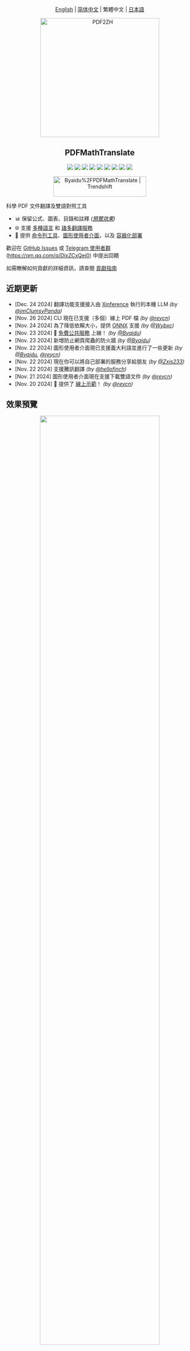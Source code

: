 <div align="center">

[English](../README.md) | [简体中文](README_zh-CN.md) | 繁體中文 | [日本語](README_ja-JP.md)

<img src="./images/banner.png" width="320px"  alt="PDF2ZH"/>  

<h2 id="title">PDFMathTranslate</h2>

<p>
  <!-- PyPI -->
  <a href="https://pypi.org/project/pdf2zh/">
    <img src="https://img.shields.io/pypi/v/pdf2zh"/></a>
  <a href="https://pepy.tech/projects/pdf2zh">
    <img src="https://static.pepy.tech/badge/pdf2zh"></a>
  <a href="https://hub.docker.com/repository/docker/byaidu/pdf2zh">
    <img src="https://img.shields.io/docker/pulls/byaidu/pdf2zh"></a>
  <!-- License -->
  <a href="./LICENSE">
    <img src="https://img.shields.io/github/license/Byaidu/PDFMathTranslate"/></a>
  <a href="https://huggingface.co/spaces/reycn/PDFMathTranslate-Docker">
    <img src="https://img.shields.io/badge/%F0%9F%A4%97-Online%20Demo-FF9E0D"/></a>
  <a href="https://www.modelscope.cn/studios/AI-ModelScope/PDFMathTranslate">
    <img src="https://img.shields.io/badge/ModelScope-Demo-blue"></a>
  <a href="https://github.com/Byaidu/PDFMathTranslate/pulls">
    <img src="https://img.shields.io/badge/contributions-welcome-green"/></a>
  <a href="https://gitcode.com/Byaidu/PDFMathTranslate/overview">
    <img src="https://gitcode.com/Byaidu/PDFMathTranslate/star/badge.svg"></a>
  <a href="https://t.me/+Z9_SgnxmsmA5NzBl">
    <img src="https://img.shields.io/badge/Telegram-2CA5E0?style=flat-squeare&logo=telegram&logoColor=white"/></a>
</p>

<a href="https://trendshift.io/repositories/12424" target="_blank"><img src="https://trendshift.io/api/badge/repositories/12424" alt="Byaidu%2FPDFMathTranslate | Trendshift" style="width: 250px; height: 55px;" width="250" height="55"/></a>

</div>

科學 PDF 文件翻譯及雙語對照工具

- 📊 保留公式、圖表、目錄和註釋 *([預覽效果](#preview))*
- 🌐 支援 [多種語言](#language) 和 [諸多翻譯服務](#services)
- 🤖 提供 [命令列工具](#usage)、[圖形使用者介面](#gui)，以及 [容器化部署](#docker)

歡迎在 [GitHub Issues](https://github.com/Byaidu/PDFMathTranslate/issues) 或 [Telegram 使用者群](https://t.me/+Z9_SgnxmsmA5NzBl)(https://qm.qq.com/q/DixZCxQej0) 中提出回饋

如需瞭解如何貢獻的詳細資訊，請查閱 [貢獻指南](https://github.com/Byaidu/PDFMathTranslate/wiki/Contribution-Guide---%E8%B4%A1%E7%8C%AE%E6%8C%87%E5%8D%97)

<h2 id="updates">近期更新</h2>

- [Dec. 24 2024] 翻譯功能支援接入由 [Xinference](https://github.com/xorbitsai/inference) 執行的本機 LLM _(by [@imClumsyPanda](https://github.com/imClumsyPanda))_
- [Nov. 26 2024] CLI 現在已支援（多個）線上 PDF 檔 *(by [@reycn](https://github.com/reycn))*  
- [Nov. 24 2024] 為了降低依賴大小，提供 [ONNX](https://github.com/onnx/onnx) 支援 *(by [@Wybxc](https://github.com/Wybxc))*  
- [Nov. 23 2024] 🌟 [免費公共服務](#demo) 上線！ *(by [@Byaidu](https://github.com/Byaidu))*  
- [Nov. 23 2024] 新增防止網頁爬蟲的防火牆 *(by [@Byaidu](https://github.com/Byaidu))*  
- [Nov. 22 2024] 圖形使用者介面現已支援義大利語並進行了一些更新 *(by [@Byaidu](https://github.com/Byaidu), [@reycn](https://github.com/reycn))*  
- [Nov. 22 2024] 現在你可以將自己部署的服務分享給朋友 *(by [@Zxis233](https://github.com/Zxis233))*  
- [Nov. 22 2024] 支援騰訊翻譯 *(by [@hellofinch](https://github.com/hellofinch))*  
- [Nov. 21 2024] 圖形使用者介面現在支援下載雙語文件 *(by [@reycn](https://github.com/reycn))*  
- [Nov. 20 2024] 🌟 提供了 [線上示範](#demo)！ *(by [@reycn](https://github.com/reycn))*  

<h2 id="preview">效果預覽</h2>

<div align="center">
<img src="./images/preview.gif" width="80%"/>
</div>

<h2 id="demo">線上示範 🌟</h2>

### 免費服務 (<https://pdf2zh.com/>)

你可以立即嘗試 [免費公共服務](https://pdf2zh.com/) 而無需安裝

### 線上示範

你可以直接在 [HuggingFace 上的線上示範](https://huggingface.co/spaces/reycn/PDFMathTranslate-Docker)和[魔搭的線上示範](https://www.modelscope.cn/studios/AI-ModelScope/PDFMathTranslate)進行嘗試，無需安裝。
請注意，示範使用的運算資源有限，請勿濫用。

<h2 id="install">安裝與使用</h2>

我們提供了四種使用此專案的方法：[命令列工具](#cmd)、[便攜式安裝](#portable)、[圖形使用者介面](#gui) 與 [容器化部署](#docker)。

pdf2zh 在執行時需要額外下載模型（`wybxc/DocLayout-YOLO-DocStructBench-onnx`），該模型也可在魔搭（ModelScope）上取得。如果在啟動時下載該模型時遇到問題，請使用如下環境變數：
```shell
set HF_ENDPOINT=https://hf-mirror.com
```

<h3 id="cmd">方法一、命令列工具</h3>

1. 確保已安裝 Python 版本大於 3.8 且小於 3.12  
2. 安裝此程式：

   ```bash
   pip install pdf2zh
   ```

3. 執行翻譯，生成檔案位於 [目前工作目錄](https://chatgpt.com/share/6745ed36-9acc-800e-8a90-59204bd13444)：

   ```bash
   pdf2zh document.pdf
   ```

<h3 id="portable">方法二、便攜式安裝</h3>

無需預先安裝 Python 環境

下載 [setup.bat](https://raw.githubusercontent.com/Byaidu/PDFMathTranslate/refs/heads/main/script/setup.bat) 並直接雙擊執行

<h3 id="gui">方法三、圖形使用者介面</h3>

1. 確保已安裝 Python 版本大於 3.8 且小於 3.12  
2. 安裝此程式：

   ```bash
   pip install pdf2zh
   ```

3. 在瀏覽器中啟動使用：

   ```bash
   pdf2zh -i
   ```

4. 如果您的瀏覽器沒有自動開啟並跳轉，請手動在瀏覽器開啟：

   ```bash
   http://localhost:7860/
   ```

   <img src="./images/gui.gif" width="500"/>

查看 [documentation for GUI](/README_GUI.md) 以獲取詳細說明

<h3 id="docker">方法四、容器化部署</h3>

1. 拉取 Docker 映像檔並執行：

   ```bash
   docker pull byaidu/pdf2zh
   docker run -d -p 7860:7860 byaidu/pdf2zh
   ```

2. 透過瀏覽器開啟：

   ```
   http://localhost:7860/
   ```

用於在雲服務上部署容器映像檔：

<div>
<a href="https://www.heroku.com/deploy?template=https://github.com/Byaidu/PDFMathTranslate">
  <img src="https://www.herokucdn.com/deploy/button.svg" alt="Deploy" height="26"></a>
<a href="https://render.com/deploy">
  <img src="https://render.com/images/deploy-to-render-button.svg" alt="Deploy to Koyeb" height="26"></a>
<a href="https://zeabur.com/templates/5FQIGX?referralCode=reycn">
  <img src="https://zeabur.com/button.svg" alt="Deploy on Zeabur" height="26"></a>
<a href="https://app.koyeb.com/deploy?type=git&builder=buildpack&repository=github.com/Byaidu/PDFMathTranslate&branch=main&name=pdf-math-translate">
  <img src="https://www.koyeb.com/static/images/deploy/button.svg" alt="Deploy to Koyeb" height="26"></a>
</div>

<h2 id="usage">高級選項</h2>

在命令列中執行翻譯指令，並在目前工作目錄下生成譯文檔案 `example-mono.pdf` 和雙語對照檔案 `example-dual.pdf`。預設使用 Google 翻譯服務。

<img src="./images/cmd.explained.png" width="580px"  alt="cmd"/>  

以下表格列出了所有高級選項，供參考：

| Option    | 功能 | 範例 |
| -------- | ------- |------- |
| files | 本機檔案 |  `pdf2zh ~/local.pdf` |
| links | 線上檔案 |  `pdf2zh http://arxiv.org/paper.pdf` |
| `-i`  | [進入圖形介面](#gui) |  `pdf2zh -i` |
| `-p`  | [僅翻譯部分文件](#partial) |  `pdf2zh example.pdf -p 1` |
| `-li` | [原文語言](#language) |  `pdf2zh example.pdf -li en` |
| `-lo` | [目標語言](#language) |  `pdf2zh example.pdf -lo zh` |
| `-s`  | [指定翻譯服務](#services) |  `pdf2zh example.pdf -s deepl` |
| `-t`  | [多執行緒](#threads) | `pdf2zh example.pdf -t 1` |
| `-o`  | 輸出目錄 | `pdf2zh example.pdf -o output` |
| `-f`, `-c` | [例外規則](#exceptions) | `pdf2zh example.pdf -f "(MS.*)"` |
| `--share` | [獲取 gradio 公開連結] | `pdf2zh -i --share` |
| `--authorized` | [[添加網頁認證及自訂認證頁面](https://github.com/Byaidu/PDFMathTranslate/blob/main/docs/ADVANCED.)] | `pdf2zh -i --authorized users.txt [auth.html]` |
| `--prompt` | [使用自訂的大模型 Prompt] | `pdf2zh --prompt [prompt.txt]` |
| `--onnx` | [使用自訂的 DocLayout-YOLO ONNX 模型] | `pdf2zh --onnx [onnx/model/path]` |
| `--serverport` | [自訂 WebUI 埠號] | `pdf2zh --serverport 7860` |
| `--dir` | [資料夾翻譯] | `pdf2zh --dir /path/to/translate/` |

<h3 id="partial">全文或部分文件翻譯</h3>

- **全文翻譯**

```bash
pdf2zh example.pdf
```

- **部分翻譯**

```bash
pdf2zh example.pdf -p 1-3,5
```

<h3 id="language">指定原文語言與目標語言</h3>

可參考 [Google 語言代碼](https://developers.google.com/admin-sdk/directory/v1/languages)、[DeepL 語言代碼](https://developers.deepl.com/docs/resources/supported-languages)

```bash
pdf2zh example.pdf -li en -lo ja
```

<h3 id="services">使用不同的翻譯服務</h3>

下表列出了每個翻譯服務所需的 [環境變數](https://chatgpt.com/share/6734a83d-9d48-800e-8a46-f57ca6e8bcb4)。在使用前，請先確保已設定好對應的變數。

|**Translator**|**Service**|**Environment Variables**|**Default Values**|**Notes**|
|-|-|-|-|-|
|**Google (Default)**|`google`|無|N/A|無|
|**Bing**|`bing`|無|N/A|無|
|**DeepL**|`deepl`|`DEEPL_AUTH_KEY`|`[Your Key]`|參閱 [DeepL](https://support.deepl.com/hc/en-us/articles/360020695820-API-Key-for-DeepL-s-API)|
|**DeepLX**|`deeplx`|`DEEPLX_ENDPOINT`|`https://api.deepl.com/translate`|參閱 [DeepLX](https://github.com/OwO-Network/DeepLX)|
|**Ollama**|`ollama`|`OLLAMA_HOST`, `OLLAMA_MODEL`|`http://127.0.0.1:11434`, `gemma2`|參閱 [Ollama](https://github.com/ollama/ollama)|
|**OpenAI**|`openai`|`OPENAI_BASE_URL`, `OPENAI_API_KEY`, `OPENAI_MODEL`|`https://api.openai.com/v1`, `[Your Key]`, `gpt-4o-mini`|參閱 [OpenAI](https://platform.openai.com/docs/overview)|
|**AzureOpenAI**|`azure-openai`|`AZURE_OPENAI_BASE_URL`, `AZURE_OPENAI_API_KEY`, `AZURE_OPENAI_MODEL`|`[Your Endpoint]`, `[Your Key]`, `gpt-4o-mini`|參閱 [Azure OpenAI](https://learn.microsoft.com/zh-cn/azure/ai-services/openai/chatgpt-quickstart?tabs=command-line%2Cjavascript-keyless%2Ctypescript-keyless%2Cpython&pivots=programming-language-python)|
|**Zhipu**|`zhipu`|`ZHIPU_API_KEY`, `ZHIPU_MODEL`|`[Your Key]`, `glm-4-flash`|參閱 [Zhipu](https://open.bigmodel.cn/dev/api/thirdparty-frame/openai-sdk)|
| **ModelScope**       | `ModelScope`   |`MODELSCOPE_API_KEY`, `MODELSCOPE_MODEL`|`[Your Key]`, `Qwen/Qwen2.5-Coder-32B-Instruct`| 參閱 [ModelScope](https://www.modelscope.cn/docs/model-service/API-Inference/intro)|
|**Silicon**|`silicon`|`SILICON_API_KEY`, `SILICON_MODEL`|`[Your Key]`, `Qwen/Qwen2.5-7B-Instruct`|參閱 [SiliconCloud](https://docs.siliconflow.cn/quickstart)|
|**Gemini**|`gemini`|`GEMINI_API_KEY`, `GEMINI_MODEL`|`[Your Key]`, `gemini-1.5-flash`|參閱 [Gemini](https://ai.google.dev/gemini-api/docs/openai)|
|**Azure**|`azure`|`AZURE_ENDPOINT`, `AZURE_API_KEY`|`https://api.translator.azure.cn`, `[Your Key]`|參閱 [Azure](https://docs.azure.cn/en-us/ai-services/translator/text-translation-overview)|
|**Tencent**|`tencent`|`TENCENTCLOUD_SECRET_ID`, `TENCENTCLOUD_SECRET_KEY`|`[Your ID]`, `[Your Key]`|參閱 [Tencent](https://www.tencentcloud.com/products/tmt?from_qcintl=122110104)|
|**Dify**|`dify`|`DIFY_API_URL`, `DIFY_API_KEY`|`[Your DIFY URL]`, `[Your Key]`|參閱 [Dify](https://github.com/langgenius/dify)，需要在 Dify 的工作流程輸入中定義三個變數：lang_out、lang_in、text。|
|**AnythingLLM**|`anythingllm`|`AnythingLLM_URL`, `AnythingLLM_APIKEY`|`[Your AnythingLLM URL]`, `[Your Key]`|參閱 [anything-llm](https://github.com/Mintplex-Labs/anything-llm)|
|**Argos Translate**|`argos`| | |參閱 [argos-translate](https://github.com/argosopentech/argos-translate)|
|**Grok**|`grok`| `GORK_API_KEY`, `GORK_MODEL` | `[Your GORK_API_KEY]`, `grok-2-1212` |參閱 [Grok](https://docs.x.ai/docs/overview)|
|**DeepSeek**|`deepseek`| `DEEPSEEK_API_KEY`, `DEEPSEEK_MODEL` | `[Your DEEPSEEK_API_KEY]`, `deepseek-chat` |參閱 [DeepSeek](https://www.deepseek.com/)|
|**OpenAI-Liked**|`openai-liked`| `OPENAILIKE_BASE_URL`, `OPENAILIKE_API_KEY`, `OPENAILIKE_MODEL` | `url`, `[Your Key]`, `model name` | 無 |

對於不在上述表格中，但兼容 OpenAI API 的大語言模型，可以使用與 OpenAI 相同的方式設定環境變數。

使用 `-s service` 或 `-s service:model` 指定翻譯服務：

```bash
pdf2zh example.pdf -s openai:gpt-4o-mini
```

或使用環境變數指定模型：

```bash
set OPENAI_MODEL=gpt-4o-mini
pdf2zh example.pdf -s openai
```

<h3 id="exceptions">指定例外規則</h3>

使用正則表達式指定需要保留的公式字體與字元：

```bash
pdf2zh example.pdf -f "(CM[^RT].*|MS.*|.*Ital)" -c "(\(|\||\)|\+|=|\d|[\u0080-\ufaff])"
```

預設保留 `Latex`, `Mono`, `Code`, `Italic`, `Symbol` 以及 `Math` 字體：

```bash
pdf2zh example.pdf -f "(CM[^R]|MS.M|XY|MT|BL|RM|EU|LA|RS|LINE|LCIRCLE|TeX-|rsfs|txsy|wasy|stmary|.*Mono|.*Code|.*Ital|.*Sym|.*Math)"
```

<h3 id="threads">指定執行緒數量</h3>

使用 `-t` 參數指定翻譯使用的執行緒數量：

```bash
pdf2zh example.pdf -t 1
```

<h3 id="prompt">自訂大模型 Prompt</h3>

使用 `--prompt` 指定在使用大模型翻譯時所採用的 Prompt 檔案。

```bash
pdf2zh example.pdf -pr prompt.txt
```

範例 `prompt.txt` 檔案內容：

```
[
    {
        "role": "system",
        "content": "You are a professional,authentic machine translation engine.",
    },
    {
        "role": "user",
        "content": "Translate the following markdown source text to ${lang_out}. Keep the formula notation {{v*}} unchanged. Output translation directly without any additional text.\nSource Text: ${text}\nTranslated Text:",
    },
]
```

在自訂 Prompt 檔案中，可以使用以下三個內建變數來傳遞參數：
|**變數名稱**|**說明**|
|-|-|
|`lang_in`|輸入語言|
|`lang_out`|輸出語言|
|`text`|需要翻譯的文本|

<h2 id="todo">API</h2>

### Python

```python
from pdf2zh import translate, translate_stream

params = {"lang_in": "en", "lang_out": "zh", "service": "google", "thread": 4}
file_mono, file_dual = translate(files=["example.pdf"], **params)[0]
with open("example.pdf", "rb") as f:
    stream_mono, stream_dual = translate_stream(stream=f.read(), **params)
```

### HTTP

```bash
pip install pdf2zh[backend]
pdf2zh --flask
pdf2zh --celery worker
```

```bash
curl http://localhost:11008/v1/translate -F "file=@example.pdf" -F "data={\"lang_in\":\"en\",\"lang_out\":\"zh\",\"service\":\"google\",\"thread\":4}"
{"id":"d9894125-2f4e-45ea-9d93-1a9068d2045a"}

curl http://localhost:11008/v1/translate/d9894125-2f4e-45ea-9d93-1a9068d2045a
{"info":{"n":13,"total":506},"state":"PROGRESS"}

curl http://localhost:11008/v1/translate/d9894125-2f4e-45ea-9d93-1a9068d2045a
{"state":"SUCCESS"}

curl http://localhost:11008/v1/translate/d9894125-2f4e-45ea-9d93-1a9068d2045a/mono --output example-mono.pdf

curl http://localhost:11008/v1/translate/d9894125-2f4e-45ea-9d93-1a9068d2045a/dual --output example-dual.pdf

curl http://localhost:11008/v1/translate/d9894125-2f4e-45ea-9d93-1a9068d2045a -X DELETE
```

<h2 id="acknowledgement">致謝</h2>

- 文件合併：[PyMuPDF](https://github.com/pymupdf/PyMuPDF)
- 文件解析：[Pdfminer.six](https://github.com/pdfminer/pdfminer.six)
- 文件提取：[MinerU](https://github.com/opendatalab/MinerU)
- 文件預覽：[Gradio PDF](https://github.com/freddyaboulton/gradio-pdf)
- 多執行緒翻譯：[MathTranslate](https://github.com/SUSYUSTC/MathTranslate)
- 版面解析：[DocLayout-YOLO](https://github.com/opendatalab/DocLayout-YOLO)
- PDF 標準：[PDF Explained](https://zxyle.github.io/PDF-Explained/)、[PDF Cheat Sheets](https://pdfa.org/resource/pdf-cheat-sheets/)
- 多語言字型：[Go Noto Universal](https://github.com/satbyy/go-noto-universal)

<h2 id="contrib">貢獻者</h2>

<a href="https://github.com/Byaidu/PDFMathTranslate/graphs/contributors">
  <img src="https://opencollective.com/PDFMathTranslate/contributors.svg?width=890&button=false" />
</a>

![Alt](https://repobeats.axiom.co/api/embed/dfa7583da5332a11468d686fbd29b92320a6a869.svg "Repobeats analytics image")

<h2 id="star_hist">星標歷史</h2>

<a href="https://star-history.com/#Byaidu/PDFMathTranslate&Date">
 <picture>
   <source media="(prefers-color-scheme: dark)" srcset="https://api.star-history.com/svg?repos=Byaidu/PDFMathTranslate&type=Date&theme=dark" />
   <source media="(prefers-color-scheme: light)" srcset="https://api.star-history.com/svg?repos=Byaidu/PDFMathTranslate&type=Date" />
   <img alt="Star History Chart" src="https://api.star-history.com/svg?repos=Byaidu/PDFMathTranslate&type=Date"/>
 </picture>
</a>